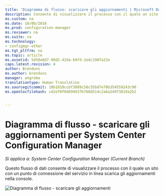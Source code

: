 ```yaml
---
title: 'Diagramma di flusso: scaricare gli aggiornamenti | Microsoft Docs'
description: Consente di visualizzare il processo con il quale un sito con un punto di connessione del servizio in linea scarica gli aggiornamenti nella console.
ms.custom: na
ms.date: 10/06/2016
ms.prod: configuration-manager
ms.reviewer: na
ms.suite: na
ms.technology:
- configmgr-other
ms.tgt_pltfrm: na
ms.topic: article
ms.assetid: 5d50a8d7-90d2-42da-b9fd-2edc190fa22e
caps.latest.revision: 4
author: Brenduns
ms.author: brenduns
manager: angrobe
translationtype: Human Translation
ms.sourcegitcommit: 10b1010ccbf3889c58c55b87e70b354559243c90
ms.openlocfilehash: cd2ef0f0d694937b760d514c2a6a24973810a2b2


---
```

# <a name="flowchart---download-updates-for-system-center-configuration-manager"></a>Diagramma di flusso - scaricare gli aggiornamenti per System Center Configuration Manager

*Si applica a: System Center Configuration Manager (Current Branch)*

Questo flusso di dati consente di visualizzare il processo con il quale un sito con un punto di connessione del servizio in linea scarica gli aggiornamenti nella console.  

 ![Diagramma di flusso - scaricare gli aggiornamenti](media/Flowchart---Download-updates.png)  



<!--HONumber=Dec16_HO3-->


